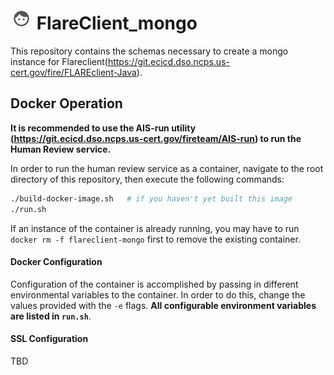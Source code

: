 # ![hr_logo](icon.png) FlareClient_mongo
This repository contains the schemas necessary to create a mongo instance
for Flareclient(https://git.ecicd.dso.ncps.us-cert.gov/fire/FLAREclient-Java).


## Docker Operation
**It is recommended to use the AIS-run utility (https://git.ecicd.dso.ncps.us-cert.gov/fireteam/AIS-run) to run the Human Review 
service.**

In order to run the human review service as a container, navigate to the root
directory of this repository, then execute the following commands:
```bash
./build-docker-image.sh   # if you haven't yet built this image
./run.sh
```

If an instance of the container is already running, you may have to 
run `docker rm -f flareclient-mongo` first to remove the existing container.


#### Docker Configuration
Configuration of the container is accomplished by passing in different
environmental variables to the container. In order to do this, change the 
values provided with the `-e` flags. **All configurable environment 
variables are listed in `run.sh`**.


#### SSL Configuration

TBD


